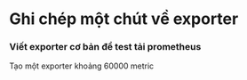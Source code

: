 # Ghi chép một chút về exporter


### Viết exporter cơ bản để test tải prometheus

Tạo một exporter khoảng 60000 metric 

